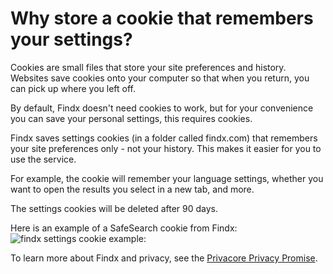 # Why store a cookie that remembers your settings?

Cookies are small files that store your site preferences and history. Websites save cookies onto your computer so that when you return, you can pick up where you left off. 

By default, Findx doesn't need cookies to work, but for your convenience you can save your personal settings, this requires cookies.  

Findx saves settings cookies (in a folder called findx.com) that remembers your site preferences only - not your history. This makes it easier for you to use the service. 

For example, the cookie will remember your language settings, whether you want to open the results you select in a new tab, and more.

The settings cookies will be deleted after 90 days.

Here is an example of a SafeSearch cookie from Findx:  
![findx settings cookie example:](https://help.findx.com/_media/en/cookie_from_findx.png)

To learn more about Findx and privacy, see the [Privacore Privacy Promise](https://www.privacore.com/privacy-promise/).
